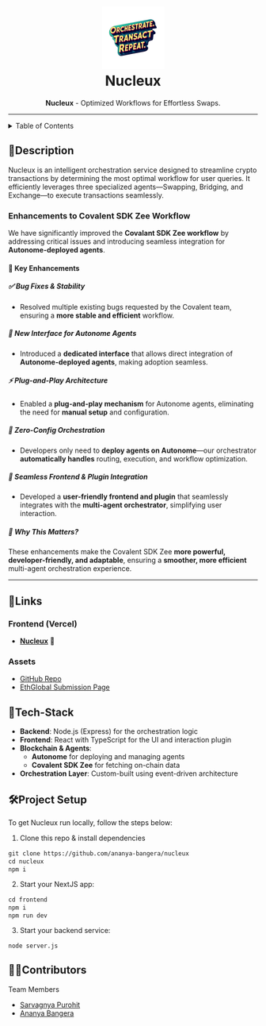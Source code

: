 <h1 align="center">
  <a href="https://github.com/ananya-bangera/nucleux">
    <img src="https://github.com/ananya-bangera/nucleux/blob/main/frontend/public/hero.png" alt="Nucleux Logo" width="125" height="125">
  </a>
  <br>
  Nucleux
</h1>
 
<div align="center">
   <strong>Nucleux</strong> - Optimized Workflows for Effortless Swaps. <br>  
</div>

<hr>

<details>
<summary>Table of Contents</summary>

- [Description](#description)
- [Links](#links)
- [Tech Stack](#tech-stack)
- [Project Setup](#project-setup)
- [Contributors](#contributors)

</details>

## 📝Description


Nucleux is an intelligent orchestration service designed to streamline crypto transactions by determining the most optimal workflow for user queries. It efficiently leverages three specialized agents—Swapping, Bridging, and Exchange—to execute transactions seamlessly.

### Enhancements to Covalent SDK Zee Workflow  

We have significantly improved the **Covalant SDK Zee workflow** by addressing critical issues and introducing seamless integration for **Autonome-deployed agents**.  

#### 🚀 Key Enhancements  

##### ✅ Bug Fixes & Stability  
- Resolved multiple existing bugs requested by the Covalent team, ensuring a **more stable and efficient** workflow.  

##### 🔗 New Interface for Autonome Agents  
- Introduced a **dedicated interface** that allows direct integration of **Autonome-deployed agents**, making adoption seamless.  

##### ⚡ Plug-and-Play Architecture  
- Enabled a **plug-and-play mechanism** for Autonome agents, eliminating the need for **manual setup** and configuration.  

##### 🤖 Zero-Config Orchestration  
- Developers only need to **deploy agents on Autonome**—our orchestrator **automatically handles** routing, execution, and workflow optimization.  

##### 🎨 Seamless Frontend & Plugin Integration  
- Developed a **user-friendly frontend and plugin** that seamlessly integrates with the **multi-agent orchestrator**, simplifying user interaction.  

##### 🎯 Why This Matters?  
These enhancements make the Covalent SDK Zee **more powerful, developer-friendly, and adaptable**, ensuring a **smoother, more efficient** multi-agent orchestration experience.  

---


  
## 🔗Links

### Frontend (Vercel)
- [**Nucleux**](https://nucleux-frontend.vercel.app/) 🚀

### Assets
- [GitHub Repo](https://github.com/ananya-bangera/nucleux)
- [EthGlobal Submission Page](https://ethglobal.com/showcase/nucleux-aspdq)

## 🤖Tech-Stack
- **Backend**: Node.js (Express) for the orchestration logic  
- **Frontend**: React with TypeScript for the UI and interaction plugin    
- **Blockchain & Agents**:  
  - **Autonome** for deploying and managing agents  
  - **Covalent SDK Zee** for fetching on-chain data  
- **Orchestration Layer**: Custom-built using event-driven architecture  

## 🛠Project Setup

To get Nucleux run locally, follow the steps below:

1. Clone this repo & install dependencies

```
git clone https://github.com/ananya-bangera/nucleux
cd nucleux
npm i
```

2. Start your NextJS app:

```
cd frontend
npm i
npm run dev
```

3. Start your backend service:
```
node server.js
```


## 👩‍💻Contributors

Team Members

- [Sarvagnya Purohit](https://github.com/saRvaGnyA) 
- [Ananya Bangera](https://github.com/ananya-bangera) 

